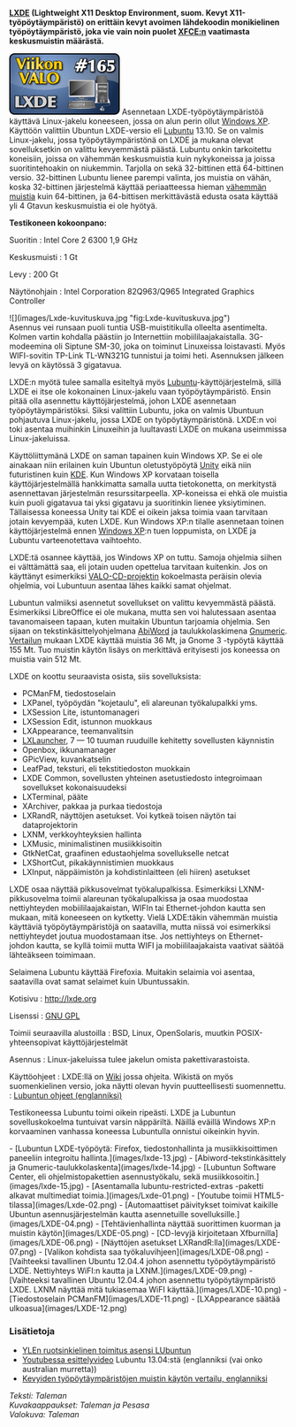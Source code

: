 <!--
Title: 4x09 LXDE - Viikon VALO #165
Date: 2014/02/23
Pageimage: valo165-lxde.png
Tags: Linux,FreeBSD,OpenBSD,NetBSD,Solaris,työpöytäympäristö
-->

**[LXDE](https://fi.wikipedia.org/wiki/LXDE) (Lightweight X11 Desktop
Environment, suom. Kevyt X11-työpöytäympäristö) on erittäin kevyt
avoimen lähdekoodin monikielinen työpöytäympäristö, joka vie vain noin
puolet [XFCE:n](https://fi.wikipedia.org/wiki/XFCE) vaatimasta
keskusmuistin määrästä.**

![](images/valo165-lxde.png "fig:valo165-lxde.png")
Asennetaan LXDE-työpöytäympäristöä käyttävä Linux-jakelu koneeseen,
jossa on alun perin ollut [Windows
XP](http://windows.microsoft.com/fi-fi/windows/end-support-help).
Käyttöön valittiin Ubuntun LXDE-versio eli
[Lubuntu](http://lubuntu.net/) 13.10. Se on valmis Linux-jakelu, jossa
työpöytäympäristönä on LXDE ja mukana olevat sovelluksetkin on valittu
kevyemmästä päästä. Lubuntu onkin tarkoitettu koneisiin, joissa on
vähemmän keskusmuistia kuin nykykoneissa ja joissa suoritintehoakin on
niukemmin. Tarjolla on sekä 32-bittinen että 64-bittinen versio.
32-bittinen Lubuntu lienee parempi valinta, jos muistia on vähän, koska
32-bittinen järjestelmä käyttää periaatteessa hieman
[vähemmän](http://windowsitpro.com/windows-server/q-does-64-bit-version-os-use-more-memory-32-bit-version-same-os)
[muistia](http://forums.anandtech.com/showthread.php?t=2144728) kuin
64-bittinen, ja 64-bittisen merkittävästä edusta osata käyttää yli 4
Gtavun keskusmuistia ei ole hyötyä.

**Testikoneen kokoonpano:**

Suoritin
:   Intel Core 2 6300 1,9 GHz

Keskusmuisti
:   1 Gt

Levy
:   200 Gt

Näytönohjain
:   Intel Corporation 82Q963/Q965 Integrated Graphics Controller

<div class="rightimage" markdown="1">
![](images/Lxde-kuvituskuva.jpg "fig:Lxde-kuvituskuva.jpg")
</div>
Asennus vei runsaan puoli tuntia USB-muistitikulla olleelta asentimelta.
Kolmen vartin kohdalla päästiin jo Internettiin mobiililaajakaistalla.
3G-modeemina oli Siptune SM-30, joka on toiminut Linuxeissa loistavasti.
Myös WIFI-sovitin TP-Link TL-WN321G tunnistui ja toimi heti. Asennuksen
jälkeen levyä on käytössä 3 gigatavua.

LXDE:n myötä tulee samalla esiteltyä myös
[Lubuntu](http://lubuntu.net/)-käyttöjärjestelmä, sillä LXDE ei itse ole
kokonainen Linux-jakelu vaan työpöytäympäristö. Ensin pitää olla
asennettu käyttöjärjestelmä, johon LXDE asennetaan työpöytäympäristöksi.
Siksi valittiin Lubuntu, joka on valmis Ubuntuun pohjautuva
Linux-jakelu, jossa LXDE on työpöytäympäristönä. LXDE:n voi toki asentaa
muihinkin Linuxeihin ja luultavasti LXDE on mukana useimmissa
Linux-jakeluissa.

Käyttöliittymänä LXDE on saman tapainen kuin Windows XP. Se ei ole
ainakaan niin erilainen kuin Ubuntun oletustyöpöytä
[Unity](https://unity.ubuntu.com/) eikä niin futuristinen kuin
[KDE](KDE). Kun Windows XP korvataan toisella
käyttöjärjestelmällä hankkimatta samalla uutta tietokonetta, on
merkitystä asennettavan järjestelmän resurssitarpeella. XP-koneissa ei
ehkä ole muistia kuin puoli gigatavua tai yksi gigatavu ja suoritinkin
lienee yksiytiminen. Tällaisessa koneessa Unity tai KDE ei oikein jaksa
toimia vaan tarvitaan jotain kevyempää, kuten LXDE. Kun Windows XP:n
tilalle asennetaan toinen käyttöjärjestelmä ennen [Windows
XP](http://www.microsoft.com/fi-fi/windows/business/retiring-xp.aspx):n
tuen loppumista, on LXDE ja Lubuntu varteenotettava vaihtoehto.

LXDE:tä osannee käyttää, jos Windows XP on tuttu. Samoja ohjelmia siihen
ei välttämättä saa, eli jotain uuden opettelua tarvitaan kuitenkin. Jos
on käyttänyt esimerkiksi [VALO-CD-projektin](http://valo-cd.fi)
kokoelmasta peräisin olevia ohjelmia, voi Lubuntuun asentaa lähes kaikki
samat ohjelmat.

Lubuntun valmiiksi asennetut sovellukset on valittu kevyemmästä päästä.
Esimerkiksi LibreOffice ei ole mukana, mutta sen voi halutessaan asentaa
tavanomaiseen tapaan, kuten muitakin Ubuntun tarjoamia ohjelmia. Sen
sijaan on tekstinkäsittelyohjelmana [AbiWord](AbiWord) ja
taulukkolaskimena [Gnumeric](Gnumeric).
[Vertailun](http://l3net.wordpress.com/2013/03/17/a-memory-comparison-of-light-linux-desktops/)
mukaan LXDE käyttää muistia 36 Mt, ja Gnome 3 -typöytä käyttää 155 Mt.
Tuo muistin käytön lisäys on merkittävä erityisesti jos koneessa on
muistia vain 512 Mt.

LXDE on koottu seuraavista osista, siis sovelluksista:

-   PCManFM, tiedostoselain
-   LXPanel, työpöydän "kojetaulu", eli alareunan työkalupalkki yms.
-   LXSession Lite, istuntomanageri
-   LXSession Edit, istunnon muokkaus
-   LXAppearance, teemanvalitsin
-   [LXLauncher](http://wiki.lxde.org/en/LXLauncher), 7 — 10 tuuman
    ruuduille kehitetty sovellusten käynnistin
-   Openbox, ikkunamanager
-   GPicView, kuvankatselin
-   LeafPad, teksturi, eli tekstitiedoston muokkain
-   LXDE Common, sovellusten yhteinen asetustiedosto integroimaan
    sovellukset kokonaisuudeksi
-   LXTerminal, pääte
-   XArchiver, pakkaa ja purkaa tiedostoja
-   LXRandR, näyttöjen asetukset. Voi kytkeä toisen näytön tai
    dataprojektorin
-   LXNM, verkkoyhteyksien hallinta
-   LXMusic, minimalistinen musiikkisoitin
-   GtkNetCat, graafinen edustaohjelma sovellukselle netcat
-   LXShortCut, pikakäynnistimien muokkaus
-   LXInput, näppäimistön ja kohdistinlaitteen (eli hiiren) asetukset

LXDE osaa näyttää pikkusovelmat työkalupalkissa. Esimerkiksi
LXNM-pikkusovelma toimii alareunan työkalupalkissa ja osaa muodostaa
nettiyhteyden mobiililaajakaistan, WIFIn tai Ethernet-johdon kautta sen
mukaan, mitä koneeseen on kytketty. Vielä LXDE:täkin vähemmän muistia
käyttäviä työpöytäympäristöjä on saatavilla, mutta niissä voi
esimerkiksi nettiyhteydet joutua muodostamaan itse. Jos nettiyhteys on
Ethernet-johdon kautta, se kyllä toimii mutta WIFI ja mobiililaajakaista
vaativat säätöä lähteäkseen toimimaan.

Selaimena Lubuntu käyttää Firefoxia. Muitakin selaimia voi asentaa,
saatavilla ovat samat selaimet kuin Ubuntussakin.

Kotisivu
:   <http://lxde.org>

Lisenssi
:   [GNU GPL](GNU_GPL)

Toimii seuraavilla alustoilla
:   BSD, Linux, OpenSolaris, muutkin POSIX-yhteensopivat
    käyttöjärjestelmät

Asennus
:   Linux-jakeluissa tulee jakelun omista pakettivarastoista.

Käyttöohjeet
:   LXDE:llä on [Wiki](http://wiki.lxde.org/en/Main_Page) jossa ohjeita.
    Wikistä on myös suomenkielinen versio, joka näytti olevan hyvin
    puutteellisesti suomennettu.
:   [Lubuntun ohjeet
    (englanniksi)](https://help.ubuntu.com/community/Lubuntu/Documentation)

Testikoneessa Lubuntu toimi oikein ripeästi. LXDE ja Lubuntun
sovelluskokoelma tuntuivat varsin näppäriltä. Näillä eväillä Windows
XP:n korvaaminen vanhassa koneessa Lubuntulla onnistui oikeinkin hyvin.

<div class="psgallery" markdown="1">
-   [Lubuntun LXDE-työpöytä: Firefox, tiedostonhallinta ja
    musiikkisoittimen paneeliin integroitu
    hallinta.](images/lxde-13.jpg)
-   [Abiword-tekstinkäsittely ja
    Gnumeric-taulukkolaskenta](images/lxde-14.jpg)
-   [Lubuntun Software Center, eli ohjelmistopakettien asennustyökalu,
    sekä musiikkosoitin.](images/lxde-15.jpg)
-   [Asentamalla lubuntu-restricted-extras
    -paketti alkavat multimediat toimia.](images/Lxde-01.png)
-   [Youtube toimii HTML5-tilassa](images/Lxde-02.png)
-   [Automaattiset päivitykset toimivat kaikille
    Ubuntun asennusjärjestelmän kautta asennetuille sovelluksille.](images/LXDE-04.png)
-   [Tehtävienhallinta näyttää suorittimen
    kuorman ja muistin käytön](images/LXDE-05.png)
-   [CD-levyjä kirjoitetaan Xfburnilla](images/LXDE-06.png)
-   [Näyttöjen asetukset LXRandR:lla](images/LXDE-07.png)
-   [Valikon kohdista saa työkaluvihjeen](images/LXDE-08.png)
-   [Vaihteeksi tavallinen Ubuntu 12.04.4 johon asennettu työpöytäympäristö LXDE. Nettiyhteys WiFI:n kautta ja LXNM.](images/LXDE-09.png)
-   [Vaihteeksi tavallinen Ubuntu 12.04.4 johon
    asennettu työpöytäympäristö LXDE. LXNM näyttää mitä tukiasemaa WiFI
    käyttää.](images/LXDE-10.png)
-   [Tiedostoselain PCManFM](images/LXDE-11.png)
-   [LXAppearance säätää ulkoasua](images/LXDE-12.png)
</div>

### Lisätietoja

-   [YLEn ruotsinkielinen toimitus asensi
    LUbuntun](http://svenska.yle.fi/artikel/2014/01/25/linux-kan-blasa-liv-i-en-gammal-dator)
-   [Youtubessa
    esittelyvideo](http://www.youtube.com/watch?v=_SSb4Nx2j0Y) Lubuntu
    13.04:stä (englanniksi (vai onko australian murretta))
-   [Kevyiden työpöytäympäristöjen muistin käytön vertailu,
    englanniksi](http://l3net.wordpress.com/2013/03/17/a-memory-comparison-of-light-linux-desktops/)

*Teksti: Taleman* <br />
*Kuvakaappaukset: Taleman ja Pesasa* <br />
*Valokuva: Taleman*

